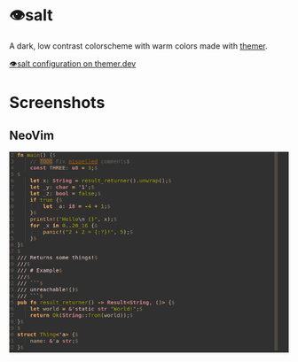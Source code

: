 # :eye:salt
A dark, low contrast colorscheme with warm colors made with [themer](https://github.com/mjswensen/themer).

[:eye:salt configuration on themer.dev](https://themer.dev/?colors.dark.shade0=%23303030&colors.dark.shade7=%23FFD7AF&colors.dark.accent0=%23AF5F00&colors.dark.accent1=%23FFAF87&colors.dark.accent2=%23AF9E00&colors.dark.accent3=%23ABAF00&colors.dark.accent4=%23FFD7D7&colors.dark.accent5=%23FFAF5F&colors.dark.accent6=%23FFB66D&colors.dark.accent7=%23D78787)

# Screenshots
## NeoVim
![NeoVim Screenshot](./assets/nvim-screen.png)
